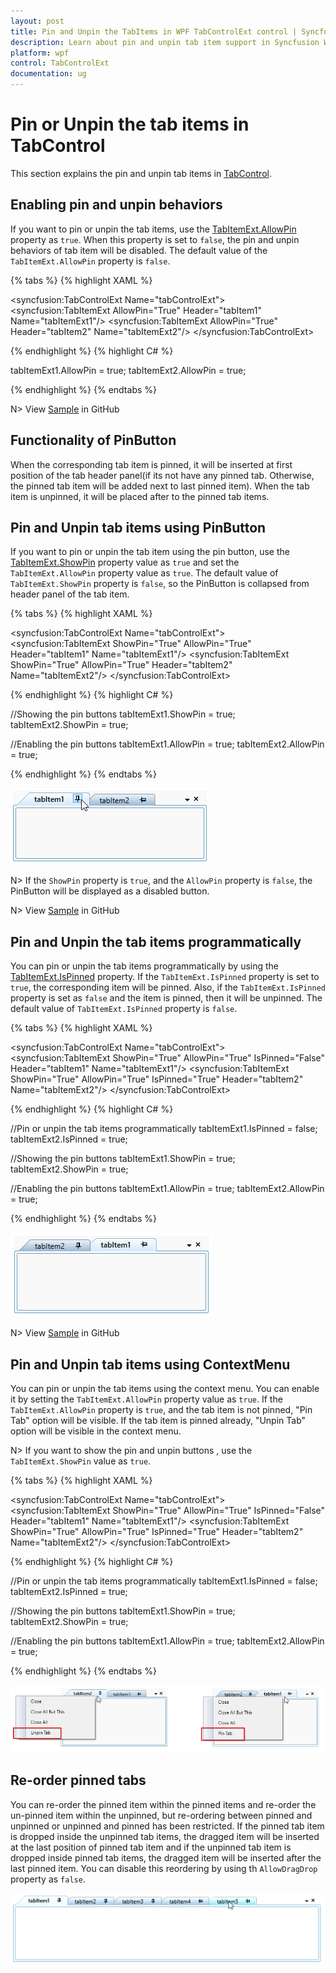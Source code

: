 ```yaml
---
layout: post
title: Pin and Unpin the TabItems in WPF TabControlExt control | Syncfusion
description: Learn about pin and unpin tab item support in Syncfusion WPF TabControlExt control and more details about the control features.
platform: wpf
control: TabControlExt
documentation: ug
---
```


# Pin or Unpin the tab items in TabControl

This section explains the pin and unpin tab items in [TabControl](https://help.syncfusion.com/cr/wpf/Syncfusion.Windows.Tools.Controls.TabControlExt.html). 

## Enabling pin and unpin behaviors

If you want to pin or unpin the tab items, use the [TabItemExt.AllowPin](https://help.syncfusion.com/cr/wpf/Syncfusion.Windows.Tools.Controls.TabItemExt.html#Syncfusion_Windows_Tools_Controls_TabItemExt_AllowPin) property as `true`. When this property is set to `false`, the pin and unpin behaviors of tab item will be disabled. The default value of the `TabItemExt.AllowPin` property is `false`.

{% tabs %}
{% highlight XAML %}
 
<syncfusion:TabControlExt  Name="tabControlExt">
    <syncfusion:TabItemExt AllowPin="True"
                           Header="tabItem1" Name="tabItemExt1"/>
    <syncfusion:TabItemExt AllowPin="True" 
                           Header="tabItem2" Name="tabItemExt2"/>
</syncfusion:TabControlExt>

{% endhighlight %}
{% highlight C# %}

tabItemExt1.AllowPin = true;
tabItemExt2.AllowPin = true;

{% endhighlight %}
{% endtabs %}

N> View [Sample](https://github.com/SyncfusionExamples/syncfusion-wpf-tabcontrolext-examples/tree/master/Samples/Pin-UnPin) in GitHub

## Functionality of PinButton

 When the corresponding tab item is pinned, it will be inserted at first position of the tab header panel(if its not have any pinned tab. Otherwise, the pinned tab item will be added next to last pinned item). When the tab item is unpinned, it will be placed after to the pinned tab items.

## Pin and Unpin tab items using PinButton

If you want to pin or unpin the tab item using the pin button, use the [TabItemExt.ShowPin](https://help.syncfusion.com/cr/wpf/Syncfusion.Windows.Tools.Controls.TabItemExt.html#Syncfusion_Windows_Tools_Controls_TabItemExt_ShowPin) property value as `true` and set the `TabItemExt.AllowPin` property value as `true`. The default value of `TabItemExt.ShowPin` property is `false`, so the PinButton is collapsed from header panel of the tab item.

{% tabs %}
{% highlight XAML %}

<syncfusion:TabControlExt  Name="tabControlExt">
    <syncfusion:TabItemExt ShowPin="True" 
                           AllowPin="True"
                           Header="tabItem1" Name="tabItemExt1"/>
    <syncfusion:TabItemExt ShowPin="True" 
                           AllowPin="True" 
                           Header="tabItem2" Name="tabItemExt2"/>
</syncfusion:TabControlExt>

{% endhighlight %}
{% highlight C# %}

//Showing the pin buttons
tabItemExt1.ShowPin = true;
tabItemExt2.ShowPin = true;

//Enabling the pin buttons
tabItemExt1.AllowPin = true;
tabItemExt2.AllowPin = true;

{% endhighlight %}
{% endtabs %}

![Displaying PinButton to specific items](pin-unpin-tabs-images\displaying-pinbutton.png)

N> If the `ShowPin` property is `true`, and the `AllowPin` property is `false`, the PinButton will be displayed as a disabled button.

N> View [Sample](https://github.com/SyncfusionExamples/syncfusion-wpf-tabcontrolext-examples/tree/master/Samples/Pin-UnPin) in GitHub

## Pin and Unpin the tab items programmatically

You can pin or unpin the tab items programmatically by using the [TabItemExt.IsPinned](https://help.syncfusion.com/cr/wpf/Syncfusion.Windows.Tools.Controls.TabItemExt.html#Syncfusion_Windows_Tools_Controls_TabItemExt_IsPinned) property. If the `TabItemExt.IsPinned` property is set to `true`, the corresponding item will be pinned. Also, if the `TabItemExt.IsPinned` property is set as `false` and the item is pinned, then it will be unpinned. The default value of `TabItemExt.IsPinned` property is `false`.

{% tabs %}
{% highlight XAML %}

<syncfusion:TabControlExt Name="tabControlExt">
    <syncfusion:TabItemExt ShowPin="True" 
                           AllowPin="True"
                           IsPinned="False"
                           Header="tabItem1" Name="tabItemExt1"/>
    <syncfusion:TabItemExt ShowPin="True" 
                           AllowPin="True" 
                           IsPinned="True"
                           Header="tabItem2" Name="tabItemExt2"/>
</syncfusion:TabControlExt>

{% endhighlight %}
{% highlight C# %}

//Pin or unpin the tab items programmatically
tabItemExt1.IsPinned = false;
tabItemExt2.IsPinned = true;

//Showing the pin buttons
tabItemExt1.ShowPin = true;
tabItemExt2.ShowPin = true;

//Enabling the pin buttons
tabItemExt1.AllowPin = true;
tabItemExt2.AllowPin = true;

{% endhighlight %}
{% endtabs %}

![Tab items pinned and unpinned programmatically](pin-unpin-tabs-images\Ispinned-pinbutton.png)

N> View [Sample](https://github.com/SyncfusionExamples/syncfusion-wpf-tabcontrolext-examples/tree/master/Samples/Pin-UnPin) in GitHub

## Pin and Unpin tab items using ContextMenu

You can pin or unpin the tab items using the context menu. You can enable it by setting the `TabItemExt.AllowPin` property value as `true`. If the `TabItemExt.AllowPin` property is `true`, and the tab item is not pinned, "Pin Tab" option will be visible. If the tab item is pinned already, "Unpin Tab" option will be visible in the context menu. 

N> If you want to show the pin and unpin buttons , use the `TabItemExt.ShowPin` value as `true`.

{% tabs %}
{% highlight XAML %}

<syncfusion:TabControlExt Name="tabControlExt">
    <syncfusion:TabItemExt ShowPin="True" 
                           AllowPin="True"
                           IsPinned="False"
                           Header="tabItem1" Name="tabItemExt1"/>
    <syncfusion:TabItemExt ShowPin="True" 
                           AllowPin="True" 
                           IsPinned="True"
                           Header="tabItem2" Name="tabItemExt2"/>
</syncfusion:TabControlExt>

{% endhighlight %}
{% highlight C# %}

//Pin or unpin the tab items programmatically
tabItemExt1.IsPinned = false;
tabItemExt2.IsPinned = true;

//Showing the pin buttons
tabItemExt1.ShowPin = true;
tabItemExt2.ShowPin = true;

//Enabling the pin buttons
tabItemExt1.AllowPin = true;
tabItemExt2.AllowPin = true;

{% endhighlight %}
{% endtabs %}

![Displays option to pin and Unpin the tab items](pin-unpin-tabs-images\unpintab-option-contextmenu.png)

## Re-order pinned tabs

You can re-order the pinned item within the pinned items and re-order the un-pinned item within the unpinned, but re-ordering between pinned and unpinned or unpinned and pinned has been restricted. If the pinned tab item is dropped inside the unpinned tab items, the dragged item will be inserted at the last position of pinned tab item and if the unpinned tab item is dropped inside pinned tab items, the dragged item will be inserted after the last pinned item. You can disable this reordering by using th `AllowDragDrop` property as `false`.

![Re-ordering pin and unpinned tab items](pin-unpin-tabs-images\Reorder.gif)